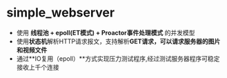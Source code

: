 # simple_webserver

- 使用 **线程池 + epoll(ET模式) + Proactor事件处理模式** 的并发模型
- 使用**状态机**解析HTTP请求报文，支持解析**GET请求，可以请求服务器的图片和视频文件**
- 通过**IO复用（epoll）**方式实现压力测试程序,经过测试服务器程序可稳定接收上千个连接
